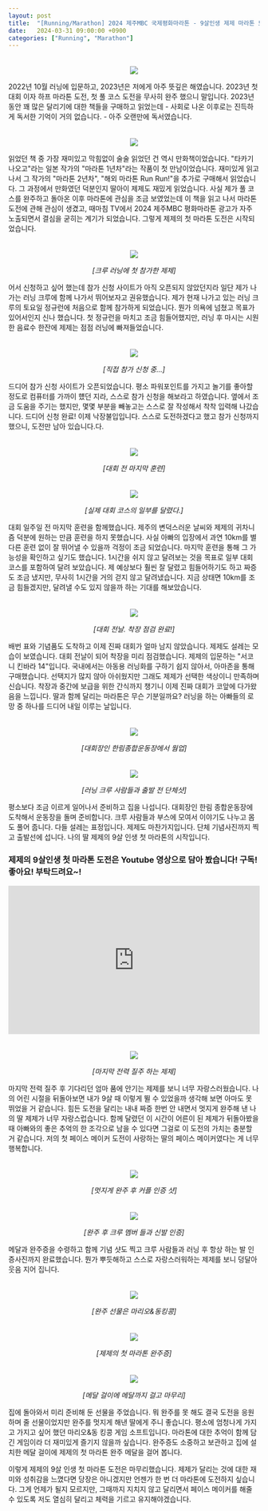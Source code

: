 ```yaml
---
layout: post
title:  "[Running/Marathon] 2024 제주MBC 국제평화마라톤 - 9살인생 제제 마라톤 도전"
date:   2024-03-31 09:00:00 +0900
categories: ["Running", "Marathon"]
---
```

<p style="text-align: center; padding-top: 20px;">
	<img src="https://img1.daumcdn.net/thumb/R1280x0/?scode=mtistory2&fname=https%3A%2F%2Fblog.kakaocdn.net%2Fdn%2FAJmhZ%2FbtsGWcyehmn%2FmT4mJNECRK1vCtLoW2QlLk%2Fimg.png" style="max-width:80%; height:auto;">
</p>



2022년 10월 러닝에 입문하고, 2023년은 저에게 아주 뜻깊은 해였습니다. 2023년 첫 대회 이자 하프 마라톤 도전, 첫 풀 코스 도전을 무사히 완주 했으니 말입니다.
2023년 동안 꽤 많은 달리기에 대한 책들을 구매하고 읽었는데 - 사회로 나온 이후로는 진득하게 독서한 기억이 거의 없습니다. - 아주 오랜만에 독서였습니다.



<p style="text-align: center; padding-top: 20px;">
	<img src="https://img1.daumcdn.net/thumb/R1280x0/?scode=mtistory2&fname=https%3A%2F%2Fblog.kakaocdn.net%2Fdn%2Fd9m2t4%2FbtsGXATDSj0%2Fvj3gatlQESWZkc6a8Yp0C0%2Fimg.jpg" style="max-width:80%; height:auto;">
</p>



읽었던 책 중 가장 재미있고 막힘없이 술술 읽었던 건 역시 만화책이었습니다. "타카기 나오고"라는 일본 작가의 "마라톤 1년차"라는 작품이 첫 만남이었습니다.
재미있게 읽고 나서 그 작가의 "마라톤 2년차", "해외 마라톤 Run Run!"을 추가로 구매해서 읽었습니다. 그 과정에서 만화였던 덕분인지 딸아이 제제도 재밌게 읽었습니다.
사실 제가 풀 코스를 완주하고 돌아온 이후 마라톤에 관심을 조금 보였었는데 이 책을 읽고 나서 마라톤 도전에 관해 관심이 생겼고, 때마침 TV에서 2024 제주MBC 평화마라톤 광고가 자주 노출되면서 결심을 굳히는 계기가 되었습니다.
그렇게 제제의 첫 마라톤 도전은 시작되었습니다.


<p style="text-align: center; padding-top: 20px;">
	<img src="https://img1.daumcdn.net/thumb/R1280x0/?scode=mtistory2&fname=https%3A%2F%2Fblog.kakaocdn.net%2Fdn%2FbEQi96%2FbtsGWKO3IqK%2FBFoH5NkMKeGabpjRcCYNK1%2Fimg.png" style="max-width:80%; height:auto;">
</p>
<p style="text-align: center;">
	<em>[크루 러닝에 첫 참가한 제제]</em>
</p>



어서 신청하고 싶어 했는데 참가 신청 사이트가 아직 오픈되지 않았던지라 일단 제가 나가는 러닝 크루에 함께 나가서 뛰어보자고 권유했습니다.
제가 현재 나가고 있는 러닝 크루의 토요일 정규런에 처음으로 함께 참가하게 되었습니다. 뭔가 의욕에 넘쳤고 목표가 있어서인지 신나 했습니다.
첫 정규런을 마치고 조금 힘들어했지만, 러닝 후 마시는 시원한 음료수 한잔에 제제는 점점 러닝에 빠져들었습니다.



<p style="text-align: center; padding-top: 20px;">
	<img src="https://img1.daumcdn.net/thumb/R1280x0/?scode=mtistory2&fname=https%3A%2F%2Fblog.kakaocdn.net%2Fdn%2FbbXdEi%2FbtsGWNY9OW1%2FoDgSpLgS0J5kGzUmNBQGyk%2Fimg.png" style="max-width:80%; height:auto;">
</p>
<p style="text-align: center;">
	<em>[직접 참가 신청 중...]</em>
</p>



드디어 참가 신청 사이트가 오픈되었습니다. 평소 파워포인트를 가지고 놀기를 좋아할 정도로 컴퓨터를 가까이 헀던  지라, 스스로 참가 신청을 해보라고 하였습니다.
옆에서 조금 도움을 주기는 했지만, 몇몇 부분을 빼놓고는 스스로 잘 작성해서 착착 입력해 나갔습니다. 드디어 신청 완료! 이제 낙장불입입니다.
스스로 도전하겠다고 했고 참가 신청까지 했으니, 도전만 남아 있습니다.다.



<p style="text-align: center; padding-top: 20px;">
	<img src="https://img1.daumcdn.net/thumb/R1280x0/?scode=mtistory2&fname=https%3A%2F%2Fblog.kakaocdn.net%2Fdn%2Fn5iV1%2FbtsGWUjCHX9%2Fd4fTugL9OkSSp49BBekG9k%2Fimg.png" style="max-width:80%; height:auto;">
</p>
<p style="text-align: center;">
	<em>[대회 전 마지막 훈련]</em>
</p>



<p style="text-align: center; padding-top: 20px;">
	<img src="https://img1.daumcdn.net/thumb/R1280x0/?scode=mtistory2&fname=https%3A%2F%2Fblog.kakaocdn.net%2Fdn%2FMHqsk%2FbtsGVJJSpI2%2FNc41ZfVZlasF3gTplNPoS0%2Fimg.png" style="max-width:80%; height:auto;">
</p>
<p style="text-align: center;">
	<em>[실제 대회 코스의 일부를 달렸다.]</em>
</p>



대회 일주일 전 마지막 훈련을 함께했습니다. 제주의 변덕스러운 날씨와 제제의 귀차니즘 덕분에 원하는 만큼 훈련을 하지 못했습니다.
사실 아빠의 입장에서 과연 10km를 별다른 훈련 없이 잘 뛰어낼 수 있을까 걱정이 조금 되었습니다. 마지막 훈련을 통해 그 가능성을 확인하고 싶기도 했습니다.
1시간을 쉬지 않고 달려보는 것을 목표로 일부 대회 코스를 포함하여 달려 보았습니다. 제 예상보다 훨씬 잘 달렸고 힘들어하기도 하고 짜증도 조금 냈지만, 무사히 1시간을 거의 걷지 않고 달려냈습니다.
지금 상태면 10km를 조금 힘들겠지만, 달려낼 수도  있지 않을까 하는 기대를 해보았습니다.



<p style="text-align: center; padding-top: 20px;">
	<img src="https://img1.daumcdn.net/thumb/R1280x0/?scode=mtistory2&fname=https%3A%2F%2Fblog.kakaocdn.net%2Fdn%2FLuMGX%2FbtsGVLnor8j%2FRPSkKI0sVKS8WZiZQxzWlK%2Fimg.png" style="max-width:80%; height:auto;">
</p>
<p style="text-align: center;">
	<em>[대회 전날. 착장 점검 완료!]</em>
</p>


배번 표와 기념품도 도착하고 이제 진짜 대회가 얼마 남지 않았습니다. 제제도 설레는 모습이 보였습니다.
대회 전날이 되어 착장을 미리 점검했습니다. 제제의 입문하는 "서코니 킨바라 14"입니다. 국내에서는 아동용 러닝화를 구하기 쉽지 않아서,
아마존을 통해 구매했습니다. 선택지가 많지 않아 아쉬웠지만 그래도 제제가 선택한 색상이니 만족하며 신습니다.
착장과 중간에 보급을 위한 간식까지 챙기니 이제 진짜 대회가 코앞에 다가왔음을 느낍니다. 딸과 함께 달리는 마라톤은 무슨 기분일까요?
러닝을 하는 아빠들의 로망 중 하나를 드디어 내일 이루는 날입니다.



<p style="text-align: center; padding-top: 20px;">
	<img src="https://img1.daumcdn.net/thumb/R1280x0/?scode=mtistory2&fname=https%3A%2F%2Fblog.kakaocdn.net%2Fdn%2Fc24Fxi%2FbtsGWI4KN76%2Fgp0i95eMszzdKJ714eywK0%2Fimg.png" style="max-width:80%; height:auto;">
</p>
<p style="text-align: center;">
	<em>[대회장인 한림종합운동장에서 웜업]</em>
</p>



<p style="text-align: center; padding-top: 20px;">
	<img src="https://img1.daumcdn.net/thumb/R1280x0/?scode=mtistory2&fname=https%3A%2F%2Fblog.kakaocdn.net%2Fdn%2FoZDK9%2FbtsGVu0ui5S%2FsMf9phAmxiaTZER8ClvZz1%2Fimg.png" style="max-width:80%; height:auto;">
</p>
<p style="text-align: center;">
	<em>[러닝 크루 사람들과 출발 전 단체샷]</em>
</p>



평소보다 조금 이르게 일어나서 준비하고 집을 나섭니다. 대회장인 한림 종합운동장에 도착해서 운동장을 돌며 준비합니다.
크루 사람들과 부스에 모여서 이야기도 나누고 몸도 풀어 줍니다. 다들 설레는 표정입니다. 제제도 마찬가지입니다.
단체 기념사진까지 찍고 출발선에 섭니다. 나의 딸 제제의 9살 인생 첫 마라톤의 시작입니다.



### 제제의 9살인생 첫 마라톤 도전은 Youtube 영상으로 담아 봤습니다! 구독! 좋아요! 부탁드려요~!



<div style="width: 100%; min-width: 400px; max-width: 800px;">
	<div style="position: relative; width: 100%; overflow: hidden; padding-top: 56.25%;">
		<p>
			<iframe style="position: absolute; top: 0; left: 0; right: 0; width: 100%; height: 100%; border: none;" src="https://www.youtube.com/embed/WvolgmWSgHQ" width="560" height="315" allowfullscreen="allowfullscreen" allow="accelerometer; autoplay; clipboard-write; encrypted-media; gyroscope; picture-in-picture"></iframe>
		</p>
	</div>
</div>



<p style="text-align: center; padding-top: 20px;">
	<img src="https://img1.daumcdn.net/thumb/R1280x0/?scode=mtistory2&fname=https%3A%2F%2Fblog.kakaocdn.net%2Fdn%2FcLsNIU%2FbtsGVLAXgaU%2FMCLiMdFgOmCry4pqCKSq4K%2Fimg.png" style="max-width:80%; height:auto;"/>
</p>
<p style="text-align: center;">
	<em>[마지막 전력 질주 하는 제제]</em>
</p>



마지막 전력 질주 후 기다리던 엄마 품에 안기는 제제를 보니 너무 자랑스러웠습니다. 나의 어린 시절을 뒤돌아보면 내가 9살 때 이렇게 뛸 수 있었을까 생각해 보면 아마도 못 뛰었을 거 같습니다.
힘든 도전을 달리는 내내 짜증 한번 안 내면서 멋지게 완주해 낸 나의 딸 제제가 너무 자랑스럽습니다. 함께 달렸던 이 시간이 어른이 된 제제가 뒤돌아봤을 때 아빠와의 좋은 추억의 한 조각으로
남을 수 있다면 그걸로 이 도전의 가치는 충분할 거 같습니다. 저의 첫 페이스 메이커 도전이 사랑하는 딸의 페이스 메이커였다는 게 너무 행복합니다.


<p style="text-align: center; padding-top: 20px;">
	<img src="https://img1.daumcdn.net/thumb/R1280x0/?scode=mtistory2&fname=https%3A%2F%2Fblog.kakaocdn.net%2Fdn%2Fd6LI9r%2FbtsGWaHdAcR%2FiSFZwtbFaMgvJGvOEJeyN0%2Fimg.png" style="max-width:80%; height:auto;">
</p>
<p style="text-align: center;">
	<em>[멋지게 완주 후 커플 인증 샷]</em>
</p>



<p style="text-align: center; padding-top: 20px;">
	<img src="https://img1.daumcdn.net/thumb/R1280x0/?scode=mtistory2&fname=https%3A%2F%2Fblog.kakaocdn.net%2Fdn%2FEtdjI%2FbtsGT06TXmW%2FQLbpKds0TquVLB8PKZ1phK%2Fimg.png" style="max-width:80%; height:auto;">
</p>
<p style="text-align: center;">
	<em>[완주 후 크루 멤버 들과 신발 인증]</em>
</p>


메달과 완주증을 수령하고 함께 기념 샷도 찍고 크루 사람들과 러닝 후 항상 하는 발 인증사진까지 완료했습니다.
뭔가 뿌듯해하고 스스로 자랑스러워하는 제제를 보니 덩달아 웃음 지어 집니다.



<p style="text-align: center; padding-top: 20px;">
<img src="https://img1.daumcdn.net/thumb/R1280x0/?scode=mtistory2&fname=https%3A%2F%2Fblog.kakaocdn.net%2Fdn%2FCkqbJ%2FbtsGWuyQKtf%2F7Eawfoq3w7XAcxSKTsGdq0%2Fimg.png" style="max-width:80%; height:auto;">
</p>
<p style="text-align: center;">
	<em>[완주 선물은 마리오&동킹콩]</em>
</p>



<p style="text-align: center; padding-top: 20px;">
	<img src="https://img1.daumcdn.net/thumb/R1280x0/?scode=mtistory2&fname=https%3A%2F%2Fblog.kakaocdn.net%2Fdn%2F6fVgX%2FbtsGWur3tdb%2F14n3jK9zEJC4xCwn0Pe2N0%2Fimg.jpg" style="max-width:80%; height:auto;">
</p>
<p style="text-align: center;">
	<em>[제제의 첫 마라톤 완주증]</em>
</p>



<p style="text-align: center; padding-top: 20px;">
	<img src="https://img1.daumcdn.net/thumb/R1280x0/?scode=mtistory2&fname=https%3A%2F%2Fblog.kakaocdn.net%2Fdn%2FbYTTzF%2FbtsGWOX7Mch%2FS6gzckrbo9ZsESym5w9X40%2Fimg.png" style="max-width:80%; height:auto;">
</p>
<p style="text-align: center;">
	<em>[메달 걸이에 메달까지 걸고 마무리]</em>
</p>



집에 돌아와서 미리 준비해 둔 선물을 주었습니다. 뭐 완주를 못 해도 결국 도전을 응원하며 줄 선물이었지만 완주를 멋지게 해낸 딸에게 주니 좋습니다.
평소에 엄청나게 가지고  가지고 싶어 했던 마리오&동 킹콩 게임 소프트입니다. 마라톤에 대한 추억이 함께 담긴 게임이라 더 재미있게 즐기지 않을까 싶습니다.
완주증도 소중하고 보관하고 집에 설치한 메달 걸이에 제제의 첫 마라톤 완주 메달을 걸어 봅니다.

이렇게 제제의 9살 인생 첫 마라톤 도전은 마무리했습니다. 제제가 달리는 것에 대한 재미와 성취감을 느꼈다면 당장은 아니겠지만 언젠가 한 번 더 마라톤에 도전하지 싶습니다.
그게 언제가 될지 모르지만, 그때까지 지치지 않고 달리면서 페이스 메이커를 해줄 수 있도록 저도 열심히 달리고 체력을 기르고 유지해야겠습니다.
